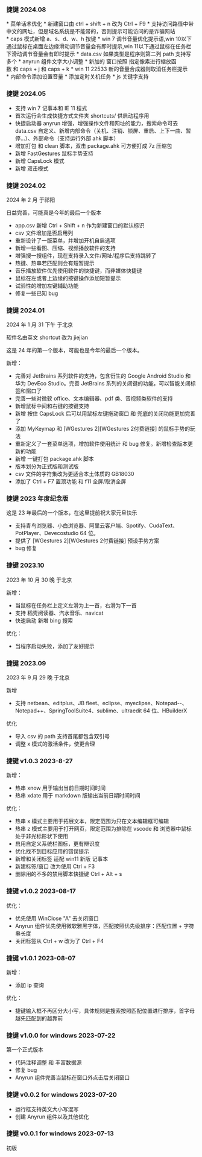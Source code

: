 ### 捷键 2024.08

* 菜单话术优化
* 新建窗口由 ctrl + shift + n 改为 Ctrl + F9
* 支持访问路径中带中文的网址，但是域名系统是不能带的，否则提示可能访问的是诈骗网站
* caps 模式新增 a、s、d、w、h 按键
* win 7 调节音量优化提示语,win 10以下通过鼠标在桌面左边缘滑动调节音量会有即时提示,win 11以下通过鼠标在任务栏下滑动调节音量会有即时提示
* data.csv 如果类型是程序则第二列 path 支持写多个
* anyrun 组件文字大小调整
* 新加的 窗口按照 指定像素进行缩放函数 和 caps + j 和 caps + k
* win 11 22533 新的音量合成器则取消任务栏提示
* 内部命令添加设置音量
* 添加定时关机任务
* js 关键字支持

### 捷键 2024.05

* 支持 win 7 记事本和 IE 11 程式
* 首次运行会生成快捷方式文件夹 shortcuts/ 供启动程序用
* 快捷启动器 anyrun 增强，增强操作文件和网址的能力，搜索命令可去 data.csv 自定义、新增内部命令（关机、注销、锁屏、重启、上下一曲、暂停...）、外部命令（支持运行外部 ahk 脚本）
* 增加打包 和 clean 脚本，双击 package.ahk 可方便打成 7z 压缩包
* 新增 FastGestures 鼠标手势支持
* 新增 CapsLock 模式
* 新增 双击模式

### 捷键 2024.02

2024 年 2 月 于祁阳

日益完善，可能真是今年的最后一个版本

* app.csv 新增 Ctrl + Shift + n 作为新建窗口的默认标识
* csv 文件增加是否启用列
* 重新设计了一版菜单，并增加开机自启选项
* 新增一些看图、压缩、视频播放软件的支持
* 增强搜一搜组件，现在支持录入文件/网址/程序后支持跳转了
* 热键、热串若匹配则会有短暂提示
* 音乐播放软件优先使用软件的快捷键，而非媒体快捷键
* 鼠标在左或者上边缘的按键操作添加短暂提示
* 试验性的增加左键辅助功能
* 修复一些已知 bug

### 捷键 2024.01

2024 年 1 月 31 下午 于北京

软件名由英文 shortcut 改为 jiejian

这是 24 年的第一个版本，可能也是今年的最后一个版本。

新增：

* 完善对 JetBrains 系列软件的支持，包含衍生的 Google Android Studio 和 华为 DevEco Studio。完善 JetBrains 系列的关闭键的功能，可以智能关闭标签和窗口了
* 完善一些对微软 office、文本编辑器、pdf 类、音视频类软件的支持
* 新增鼠标中间和右键的按键支持
* 新增 按住 CapsLock 后可以用鼠标左键拖动窗口 和 兜底的关闭功能更加完善了
* 添加 MyKeymap 和 [WGestures 2][WGestures 2付费链接] 的鼠标手势的玩法
* 重新定义了一套菜单选项，增加软件使用统计 和 bug 修复。新增检查版本更新的功能
* 新增 一键打包 package.ahk 脚本
* 版本划分为正式版和测试版
* csv 文件的字符集改为更适合本土体质的 GB18030
* 添加了 Ctrl + F7 置顶功能 和 f11 全屏/取消全屏

### 捷键 2023 年度纪念版

这是 23 年最后的一个版本，在这里提前祝大家元旦快乐

* 支持青鸟浏览器、小白浏览器、阿里云客户端、Spotify、CudaText、PotPlayer、Devecostudio 64 位。
* 提供了 [WGestures 2][WGestures 2付费链接] 预设手势方案
* bug 修复

### 捷键 2023.10

2023 年 10 月 30 晚 于北京

新增：

* 当鼠标在任务栏上定义左滑为上一首，右滑为下一首
* 支持 稻壳阅读器、汽水音乐、navicat
* 快速启动 新增 bing 搜索

优化：

* 当程序启动失败，添加了友好提示

### 捷键 2023.09

2023 年 9 月 29 晚 于北京

新增

* 支持 netbean、editplus、JB fleet、eclipse、myeclipse、Notepad--、Notepad++、SpringToolSuite4、sublime、ultraedit 64 位、HBuilderX

优化

* 导入 csv 的 path 支持首尾都包含双引号
* 调整 x 模式的激活条件，使更合理

### 捷键 v1.0.3 2023-8-27

新增：

* 热串 xnow 用于输出当前日期时间时间
* 热串 xdate 用于 markdown 版输出当前日期时间时间

优化：

* 热串 x 模式主要用于拓展文本，限定范围为只在文本编辑框可编辑
* 热串 z 模式主要用于打开网页，限定范围为排除在 vscode 和 浏览器中鼠标处于非光标形状下使用
* 启用自定义系统栏图标，更有辨识度
* 优化找不到目标应用的错误提示
* 新增和关闭标签 适配 win11 新版 记事本
* 新建标签/窗口 改为使用 Ctrl + F3
* 删除用的不多的禁用脚本快捷键 Ctrl + Alt + s

### 捷键 v1.0.2 2023-08-17

优化：

* 优先使用 WinClose "A" 去关闭窗口
* Anyrun 组件优先使用微软雅黑字体，匹配按照优先级排序：匹配位置 + 字符串长度
* 关闭标签从 Ctrl + w 改为了 Ctrl + F4

### 捷键 v1.0.1 2023-08-07

新增：

* 添加 ip 查询

优化：

* 捷键输入框不再区分大小写，具体规则是搜索按照匹配位置进行排序，首字母越先匹配到的越靠前

### 捷键 v1.0.0 for windows 2023-07-22

第一个正式版本

* 代码注释调整 和 丰富数据源
* 修复 bug
* Anyrun 组件完善当鼠标在窗口外点击后关闭窗口

### 捷键 v0.0.2 for windows 2023-07-20

* 运行框支持英文大小写混写
* 创建 Anyrun 组件以及其他优化

### 捷键 v0.0.1 for windows 2023-07-13

初版
